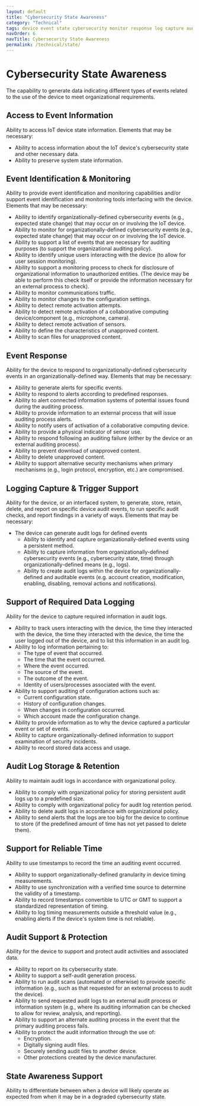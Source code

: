 ```yaml
---
layout: default
title: "Cybersecurity State Awareness"
category: "Technical"
tags: device event state cybersecurity monitor response log capture audit awareness alert activation 
navOrder: 6
navTitle: Cybersecurity State Awareness
permalink: /technical/state/
---
```


# Cybersecurity State Awareness
 
The capability to generate data indicating different types of events related to the use of the device to meet organizational requirements.
 
## Access to Event Information
 
Ability to access IoT device state information. Elements that may be necessary:

- Ability to access information about the IoT device's cybersecurity state and other necessary data.
- Ability to preserve system state information.
 
## Event Identification & Monitoring
 
Ability to provide event identification and monitoring capabilities and/or support event identification and monitoring tools interfacing with the device. Elements that may be necessary:

- Ability to identify organizationally-defined cybersecurity events (e.g., expected state change) that may occur on or involving the IoT device.
- Ability to monitor for organizationally-defined cybersecurity events (e.g., expected state change) that may occur on or involving the IoT device.
- Ability to support a list of events that are necessary for auditing purposes (to support the organizational auditing policy).
- Ability to identify unique users interacting with the device (to allow for user session monitoring).
- Ability to support a monitoring process to check for disclosure of organizational information to unauthorized entities. (The device may be able to perform this check itself or provide the information necessary for an external process to check).
- Ability to monitor communications traffic.
- Ability to monitor changes to the configuration settings.
- Ability to detect remote activation attempts.
- Ability to detect remote activation of a collaborative computing device/component (e.g., microphone, camera).
- Ability to detect remote activation of sensors.
- Ability to define the characteristics of unapproved content.
- Ability to scan files for unapproved content.
 
## Event Response
 
Ability for the device to respond to organizationally-defined cybersecurity events in an organizationally-defined way. Elements that may be necessary:

- Ability to generate alerts for specific events.
- Ability to respond to alerts according to predefined responses.
- Ability to alert connected information systems of potential issues found during the auditing process.
- Ability to provide information to an external process that will issue auditing process alerts.
- Ability to notify users of activation of a collaborative computing device.
- Ability to provide a physical indicator of sensor use.
- Ability to respond following an auditing failure (either by the device or an external auditing process).
- Ability to prevent download of unapproved content.
- Ability to delete unapproved content.
- Ability to support alternative security mechanisms when primary mechanisms (e.g., login protocol, encryption, etc.) are compromised.
 
## Logging Capture & Trigger Support
 
Ability for the device, or an interfaced system, to generate, store, retain, delete, and report on specific device audit events, to run specific audit checks, and report findings in a variety of ways. Elements that may be necessary:

- The device can generate audit logs for defined events
  - Ability to identify and capture organizationally-defined events using a persistent method.
  - Ability to capture information from organizationally-defined cybersecurity events (e.g., cybersecurity state, time) through organizationally-defined means (e.g., logs).
  - Ability to create audit logs within the device for organizationally-defined and auditable events (e.g. account creation, modification, enabling, disabling, removal actions and notifications).

## Support of Required Data Logging
 
Ability for the device to capture required information in audit logs.
- Ability to track users interacting with the device, the time they interacted with the device, the time they interacted with the device, the time the user logged out of the device, and to list this information in an audit log.
- Ability to log information pertaining to:
  - The type of event that occurred.
  - The time that the event occurred.
  - Where the event occurred.
  - The source of the event.
  - The outcome of the event.
  - Identity of users/processes associated with the event.
- Ability to support auditing of configuration actions such as:
  - Current configuration state.
  - History of configuration changes.
  - When changes in configuration occurred.
  - Which account made the configuration change.
- Ability to provide information as to why the device captured a particular event or set of events.
- Ability to capture organizationally-defined information to support examination of security incidents.
- Ability to record stored data access and usage.
 
## Audit Log Storage & Retention
 
Ability to maintain audit logs in accordance with organizational policy.

- Ability to comply with organizational policy for storing persistent audit logs up to a predefined size.
- Ability to comply with organizational policy for audit log retention period.
- Ability to delete audit logs in accordance with organizational policy.
- Ability to send alerts that the logs are too big for the device to continue to store (if the predefined amount of time has not yet passed to delete them).
 
## Support for Reliable Time
 
Ability to use timestamps to record the time an auditing event occurred.

- Ability to support organizationally-defined granularity in device timing measurements.
- Ability to use synchronization with a verified time source to determine the validity of a timestamp.
- Ability to record timestamps convertible to UTC or GMT to support a standardized representation of timing.
- Ability to log timing measurements outside a threshold value (e.g., enabling alerts if the device's system time is not reliable).

## Audit Support & Protection
 
Ability for the device to support and protect audit activities and associated data.

- Ability to report on its cybersecurity state.
- Ability to support a self-audit generation process.
- Ability to run audit scans (automated or otherwise) to provide specific information (e.g., such as that requested for an external process to audit the device).
- Ability to send requested audit logs to an external audit process or information system (e.g., where its auditing information can be checked to allow for review, analysis, and reporting).
- Ability to support an alternate auditing process in the event that the primary auditing process fails.
- Ability to protect the audit information through the use of:
  - Encryption.
  - Digitally signing audit files.
  - Securely sending audit files to another device.
  - Other protections created by the device manufacturer.

## State Awareness Support
 
Ability to differentiate between when a device will likely operate as expected from when it may be in a degraded cybersecurity state. 
 
